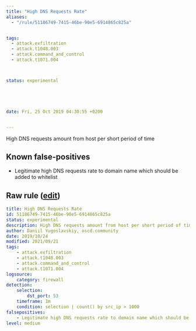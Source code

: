 ```yaml
---
title: "High DNS Requests Rate"
aliases:
  - "/rule/51186749-7415-46be-90e5-6914865c825a"


tags:
  - attack.exfiltration
  - attack.t1048.003
  - attack.command_and_control
  - attack.t1071.004



status: experimental





date: Fri, 25 Oct 2019 04:30:55 +0200


---
```


High DNS requests amount from host per short period of time

<!--more-->


## Known false-positives

* Legitimate high DNS requests rate to domain name which should be added to whitelist




## Raw rule ([edit](https://github.com/SigmaHQ/sigma/edit/master/rules/network/net_firewall_high_dns_requests_rate.yml))
```yaml
title: High DNS Requests Rate
id: 51186749-7415-46be-90e5-6914865c825a
status: experimental
description: High DNS requests amount from host per short period of time
author: Daniil Yugoslavskiy, oscd.community
date: 2019/10/24
modified: 2021/09/21
tags:
    - attack.exfiltration
    - attack.t1048.003
    - attack.command_and_control
    - attack.t1071.004
logsource:
    category: firewall
detection:
    selection:    
        dst_port: 53
    timeframe: 1m
    condition: selection | count() by src_ip > 1000
falsepositives:
    - Legitimate high DNS requests rate to domain name which should be added to whitelist
level: medium
```
